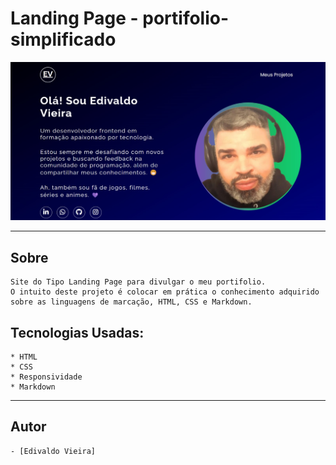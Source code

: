 
# Landing Page - portifolio-simplificado

![Portifolio Simplificado](./src/imagens/screenportifolio.png)

---

## Sobre

    Site do Tipo Landing Page para divulgar o meu portifolio.
    O intuito deste projeto é colocar em prática o conhecimento adquirido sobre as linguagens de marcação, HTML, CSS e Markdown.

## Tecnologias Usadas:

    * HTML
    * CSS
    * Responsividade
    * Markdown
 ---

## Autor

    - [Edivaldo Vieira]